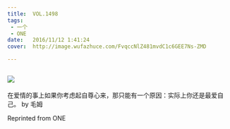 ```yaml
---
title:	VOL.1498
tags:
 - 一个
 - ONE
date:	2016/11/12 1:41:24
cover:	http://image.wufazhuce.com/FvqccNlZ481mvdC1c6GEE7Ns-ZMD

---
```

![](http://image.wufazhuce.com/FvqccNlZ481mvdC1c6GEE7Ns-ZMD)
---

在爱情的事上如果你考虑起自尊心来，那只能有一个原因：实际上你还是最爱自己。 by 毛姆
 
Reprinted from ONE
